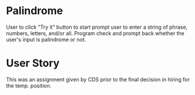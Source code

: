 # Palindrome
User to click "Try it" button to start
prompt user to enter a string of phrase, numbers, letters, and/or all.
Program check and prompt back whether the user's input is palindrome or not.

# User Story
This was an assignment given by CDS prior to the final decision in hiring for the temp. position.
